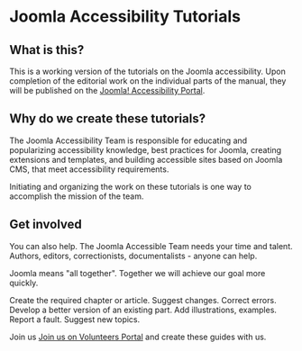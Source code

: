 # Joomla Accessibility Tutorials
## What is this?
This is a working version of the tutorials on the Joomla accessibility. Upon completion of the editorial work on the individual parts of the manual, they will be published on the [Joomla! Accessibility Portal](https://docs.joomla.org/Portal:Accessibility).

## Why do we create these tutorials?
The Joomla Accessibility Team is responsible for educating and popularizing accessibility knowledge, best practices for Joomla, creating extensions and templates, and building accessible sites based on Joomla CMS, that meet accessibility requirements.

Initiating and organizing the work on these tutorials is one way to accomplish the mission of the team.

## Get involved
You can also help. The Joomla Accessible Team needs your time and talent.
Authors, editors, correctionists, documentalists - anyone can help. 

Joomla means "all together". Together we will achieve our goal more quickly. 

Create the required chapter or article. Suggest changes. Correct errors. Develop a better version of an existing part. Add illustrations, examples. Report a fault. Suggest new topics.

Join us [Join us on  Volunteers Portal](https://volunteers.joomla.org/teams/accessibility-team) and create these guides with us.
